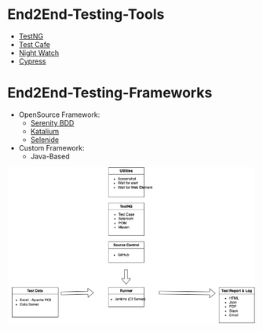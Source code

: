 # End2End-Testing-Tools

- [TestNG](https://testng.org/)
- [Test Cafe](https://testcafe.io/)
- [Night Watch](https://nightwatchjs.org/)
- [Cypress](https://www.cypress.io/)



# End2End-Testing-Frameworks
- OpenSource Framework:
  - [Serenity BDD](https://serenity-bdd.info/)
  - [Katalium](https://katalon.com/)
  - [Selenide](https://selenide.org/)
- Custom Framework:
  - Java-Based

![AutomationFramework](./AutomationFramework.png)
